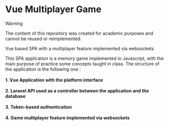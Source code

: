 # Vue Multiplayer Game
>[!WARNING]
>The content of this repository was created for academic purposes and cannot be reused or reimplemented.

Vue based SPA with a multiplayer feature implemented via websockets

This SPA application is a memory game implemented in Javascript, with the main purpose of practice some concepts taught in class.
The structure of the application is the following one :<br><br>
**1. Vue Application with the platform interface**<br><br>
**2. Laravel API used as a controller between the application and the database**<br><br>
**3. Token-based authentication**<br><br>
**4. Game multiplayer feature implemented via websockets**
